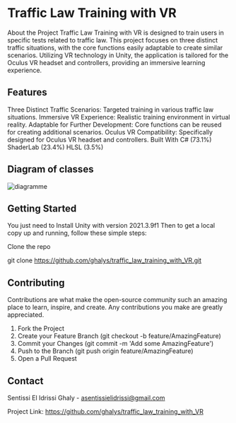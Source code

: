 # Traffic Law Training with VR
About the Project
Traffic Law Training with VR is designed to train users in specific tests related to traffic law. This project focuses on three distinct traffic situations, with the core functions easily adaptable to create similar scenarios. Utilizing VR technology in Unity, the application is tailored for the Oculus VR headset and controllers, providing an immersive learning experience.

## Features
Three Distinct Traffic Scenarios: Targeted training in various traffic law situations.
Immersive VR Experience: Realistic training environment in virtual reality.
Adaptable for Further Development: Core functions can be reused for creating additional scenarios.
Oculus VR Compatibility: Specifically designed for Oculus VR headset and controllers.
Built With
C# (73.1%)
ShaderLab (23.4%)
HLSL (3.5%)

## Diagram of classes
![diagramme](https://github.com/ghalys/Traffic_law_training_with_VR/assets/127297865/9cd3ab77-5d05-4580-a826-f3aa684f22b4)

## Getting Started
You just need to Install Unity with version 2021.3.9f1
Then to get a local copy up and running, follow these simple steps:

Clone the repo

git clone https://github.com/ghalys/traffic_law_training_with_VR.git


## Contributing

Contributions are what make the open-source community such an amazing place to learn, inspire, and create. Any contributions you make are greatly appreciated.

1. Fork the Project
2. Create your Feature Branch (git checkout -b feature/AmazingFeature)
3. Commit your Changes (git commit -m 'Add some AmazingFeature')
4. Push to the Branch (git push origin feature/AmazingFeature)
5. Open a Pull Request

## Contact
Sentissi El Idrissi Ghaly - asentissielidrissi@gmail.com

Project Link: https://github.com/ghalys/traffic_law_training_with_VR
